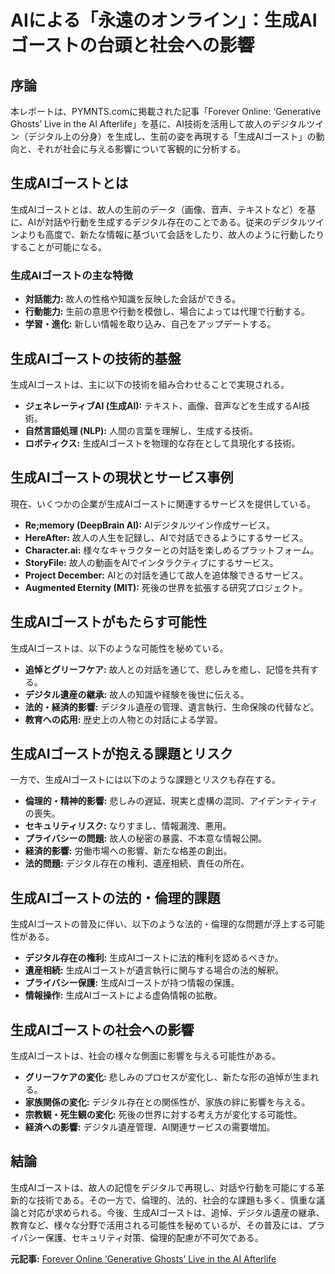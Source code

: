 # AIによる「永遠のオンライン」：生成AIゴーストの台頭と社会への影響

## 序論

本レポートは、PYMNTS.comに掲載された記事「Forever Online: ‘Generative Ghosts’ Live in the AI Afterlife」を基に、AI技術を活用して故人のデジタルツイン（デジタル上の分身）を生成し、生前の姿を再現する「生成AIゴースト」の動向と、それが社会に与える影響について客観的に分析する。

## 生成AIゴーストとは

生成AIゴーストとは、故人の生前のデータ（画像、音声、テキストなど）を基に、AIが対話や行動を生成するデジタル存在のことである。従来のデジタルツインよりも高度で、新たな情報に基づいて会話をしたり、故人のように行動したりすることが可能になる。

### 生成AIゴーストの主な特徴

* **対話能力:** 故人の性格や知識を反映した会話ができる。
* **行動能力:** 生前の意思や行動を模倣し、場合によっては代理で行動する。
* **学習・進化:** 新しい情報を取り込み、自己をアップデートする。

## 生成AIゴーストの技術的基盤

生成AIゴーストは、主に以下の技術を組み合わせることで実現される。

* **ジェネレーティブAI (生成AI):** テキスト、画像、音声などを生成するAI技術。
* **自然言語処理 (NLP):** 人間の言葉を理解し、生成する技術。
* **ロボティクス:** 生成AIゴーストを物理的な存在として具現化する技術。

## 生成AIゴーストの現状とサービス事例

現在、いくつかの企業が生成AIゴーストに関連するサービスを提供している。

* **Re;memory (DeepBrain AI):** AIデジタルツイン作成サービス。
* **HereAfter:** 故人の人生を記録し、AIで対話できるようにするサービス。
* **Character.ai:** 様々なキャラクターとの対話を楽しめるプラットフォーム。
* **StoryFile:** 故人の動画をAIでインタラクティブにするサービス。
* **Project December:** AIとの対話を通じて故人を追体験できるサービス。
* **Augmented Eternity (MIT):** 死後の世界を拡張する研究プロジェクト。

## 生成AIゴーストがもたらす可能性

生成AIゴーストは、以下のような可能性を秘めている。

* **追悼とグリーフケア:** 故人との対話を通じて、悲しみを癒し、記憶を共有する。
* **デジタル遺産の継承:** 故人の知識や経験を後世に伝える。
* **法的・経済的影響:** デジタル遺産の管理、遺言執行、生命保険の代替など。
* **教育への応用:** 歴史上の人物との対話による学習。

## 生成AIゴーストが抱える課題とリスク

一方で、生成AIゴーストには以下のような課題とリスクも存在する。

* **倫理的・精神的影響:** 悲しみの遅延、現実と虚構の混同、アイデンティティの喪失。
* **セキュリティリスク:** なりすまし、情報漏洩、悪用。
* **プライバシーの問題:** 故人の秘密の暴露、不本意な情報公開。
* **経済的影響:** 労働市場への影響、新たな格差の創出。
* **法的問題:** デジタル存在の権利、遺産相続、責任の所在。

## 生成AIゴーストの法的・倫理的課題

生成AIゴーストの普及に伴い、以下のような法的・倫理的な問題が浮上する可能性がある。

* **デジタル存在の権利:** 生成AIゴーストに法的権利を認めるべきか。
* **遺産相続:** 生成AIゴーストが遺言執行に関与する場合の法的解釈。
* **プライバシー保護:** 生成AIゴーストが持つ情報の保護。
* **情報操作:** 生成AIゴーストによる虚偽情報の拡散。

## 生成AIゴーストの社会への影響

生成AIゴーストは、社会の様々な側面に影響を与える可能性がある。

* **グリーフケアの変化:** 悲しみのプロセスが変化し、新たな形の追悼が生まれる。
* **家族関係の変化:** デジタル存在との関係性が、家族の絆に影響を与える。
* **宗教観・死生観の変化:** 死後の世界に対する考え方が変化する可能性。
* **経済への影響:** デジタル遺産管理、AI関連サービスの需要増加。

## 結論

生成AIゴーストは、故人の記憶をデジタルで再現し、対話や行動を可能にする革新的な技術である。その一方で、倫理的、法的、社会的な課題も多く、慎重な議論と対応が求められる。今後、生成AIゴーストは、追悼、デジタル遺産の継承、教育など、様々な分野で活用される可能性を秘めているが、その普及には、プライバシー保護、セキュリティ対策、倫理的配慮が不可欠である。



**元記事:** [Forever Online ‘Generative Ghosts’ Live in the AI Afterlife](https://www.pymnts.com/artificial-intelligence-2/2025/forever-online-generative-ghosts-live-in-the-ai-afterlife/)
